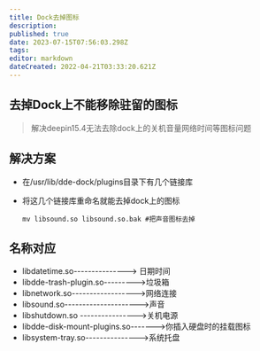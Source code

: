 ```yaml
---
title: Dock去掉图标
description: 
published: true
date: 2023-07-15T07:56:03.298Z
tags: 
editor: markdown
dateCreated: 2022-04-21T03:33:20.621Z
---
```


## 去掉Dock上不能移除驻留的图标
> 解决deepin15.4无法去除dock上的关机音量网络时间等图标问题
## 解决方案
- 在/usr/lib/dde-dock/plugins目录下有几个链接库
- 将这几个链接库重命名就能去掉dock上的图标

  
  ```
  mv libsound.so libsound.so.bak #把声音图标去掉
  ```

## 名称对应
-  libdatetime.so---------------> 日期时间
- libdde-trash-plugin.so--------->垃圾箱
- libnetwork.so------------------>网络连接
- libsound.so--------------------->声音
- libshutdown.so ---------------->关机电源
- libdde-disk-mount-plugins.so------->你插入硬盘时的挂载图标
- libsystem-tray.so--------------->系统托盘